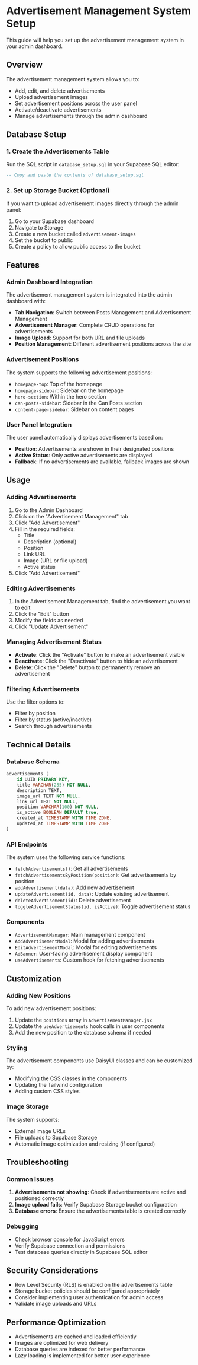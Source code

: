 # Advertisement Management System Setup

This guide will help you set up the advertisement management system in your admin dashboard.

## Overview

The advertisement management system allows you to:
- Add, edit, and delete advertisements
- Upload advertisement images
- Set advertisement positions across the user panel
- Activate/deactivate advertisements
- Manage advertisements through the admin dashboard

## Database Setup

### 1. Create the Advertisements Table

Run the SQL script in `database_setup.sql` in your Supabase SQL editor:

```sql
-- Copy and paste the contents of database_setup.sql
```

### 2. Set up Storage Bucket (Optional)

If you want to upload advertisement images directly through the admin panel:

1. Go to your Supabase dashboard
2. Navigate to Storage
3. Create a new bucket called `advertisement-images`
4. Set the bucket to public
5. Create a policy to allow public access to the bucket

## Features

### Admin Dashboard Integration

The advertisement management system is integrated into the admin dashboard with:

- **Tab Navigation**: Switch between Posts Management and Advertisement Management
- **Advertisement Manager**: Complete CRUD operations for advertisements
- **Image Upload**: Support for both URL and file uploads
- **Position Management**: Different advertisement positions across the site

### Advertisement Positions

The system supports the following advertisement positions:

- `homepage-top`: Top of the homepage
- `homepage-sidebar`: Sidebar on the homepage
- `hero-section`: Within the hero section
- `can-posts-sidebar`: Sidebar in the Can Posts section
- `content-page-sidebar`: Sidebar on content pages

### User Panel Integration

The user panel automatically displays advertisements based on:

- **Position**: Advertisements are shown in their designated positions
- **Active Status**: Only active advertisements are displayed
- **Fallback**: If no advertisements are available, fallback images are shown

## Usage

### Adding Advertisements

1. Go to the Admin Dashboard
2. Click on the "Advertisement Management" tab
3. Click "Add Advertisement"
4. Fill in the required fields:
   - Title
   - Description (optional)
   - Position
   - Link URL
   - Image (URL or file upload)
   - Active status
5. Click "Add Advertisement"

### Editing Advertisements

1. In the Advertisement Management tab, find the advertisement you want to edit
2. Click the "Edit" button
3. Modify the fields as needed
4. Click "Update Advertisement"

### Managing Advertisement Status

- **Activate**: Click the "Activate" button to make an advertisement visible
- **Deactivate**: Click the "Deactivate" button to hide an advertisement
- **Delete**: Click the "Delete" button to permanently remove an advertisement

### Filtering Advertisements

Use the filter options to:
- Filter by position
- Filter by status (active/inactive)
- Search through advertisements

## Technical Details

### Database Schema

```sql
advertisements (
    id UUID PRIMARY KEY,
    title VARCHAR(255) NOT NULL,
    description TEXT,
    image_url TEXT NOT NULL,
    link_url TEXT NOT NULL,
    position VARCHAR(100) NOT NULL,
    is_active BOOLEAN DEFAULT true,
    created_at TIMESTAMP WITH TIME ZONE,
    updated_at TIMESTAMP WITH TIME ZONE
)
```

### API Endpoints

The system uses the following service functions:

- `fetchAdvertisements()`: Get all advertisements
- `fetchAdvertisementsByPosition(position)`: Get advertisements by position
- `addAdvertisement(data)`: Add new advertisement
- `updateAdvertisement(id, data)`: Update existing advertisement
- `deleteAdvertisement(id)`: Delete advertisement
- `toggleAdvertisementStatus(id, isActive)`: Toggle advertisement status

### Components

- `AdvertisementManager`: Main management component
- `AddAdvertisementModal`: Modal for adding advertisements
- `EditAdvertisementModal`: Modal for editing advertisements
- `AdBanner`: User-facing advertisement display component
- `useAdvertisements`: Custom hook for fetching advertisements

## Customization

### Adding New Positions

To add new advertisement positions:

1. Update the `positions` array in `AdvertisementManager.jsx`
2. Update the `useAdvertisements` hook calls in user components
3. Add the new position to the database schema if needed

### Styling

The advertisement components use DaisyUI classes and can be customized by:

- Modifying the CSS classes in the components
- Updating the Tailwind configuration
- Adding custom CSS styles

### Image Storage

The system supports:
- External image URLs
- File uploads to Supabase Storage
- Automatic image optimization and resizing (if configured)

## Troubleshooting

### Common Issues

1. **Advertisements not showing**: Check if advertisements are active and positioned correctly
2. **Image upload fails**: Verify Supabase Storage bucket configuration
3. **Database errors**: Ensure the advertisements table is created correctly

### Debugging

- Check browser console for JavaScript errors
- Verify Supabase connection and permissions
- Test database queries directly in Supabase SQL editor

## Security Considerations

- Row Level Security (RLS) is enabled on the advertisements table
- Storage bucket policies should be configured appropriately
- Consider implementing user authentication for admin access
- Validate image uploads and URLs

## Performance Optimization

- Advertisements are cached and loaded efficiently
- Images are optimized for web delivery
- Database queries are indexed for better performance
- Lazy loading is implemented for better user experience
